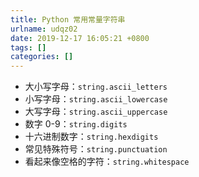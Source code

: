 ```yaml
---
title: Python 常用常量字符串
urlname: udqz02
date: 2019-12-17 16:05:21 +0800
tags: []
categories: []
---
```


- 大小写字母：`string.ascii_letters`
- 小写字母：`string.ascii_lowercase`
- 大写字母：`string.ascii_uppercase`
- 数字 0-9：`string.digits`
- 十六进制数字：`string.hexdigits`
- 常见特殊符号：`string.punctuation`
- 看起来像空格的字符：`string.whitespace`

